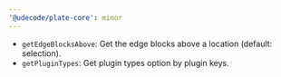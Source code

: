 ```yaml
---
'@udecode/plate-core': minor
---
```


- `getEdgeBlocksAbove`: Get the edge blocks above a location (default: selection).
- `getPluginTypes`: Get plugin types option by plugin keys.
